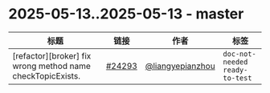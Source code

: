 # 2025-05-13..2025-05-13 - master
| 标题 | 链接 | 作者 | 标签 |
| - | :--: | :--: | - |
| [refactor][broker] fix wrong method name checkTopicExists. | [#24293](https://github.com/apache/pulsar/pull/24293) | [@liangyepianzhou](https://github.com/liangyepianzhou) | `doc-not-needed` `ready-to-test`  | 
